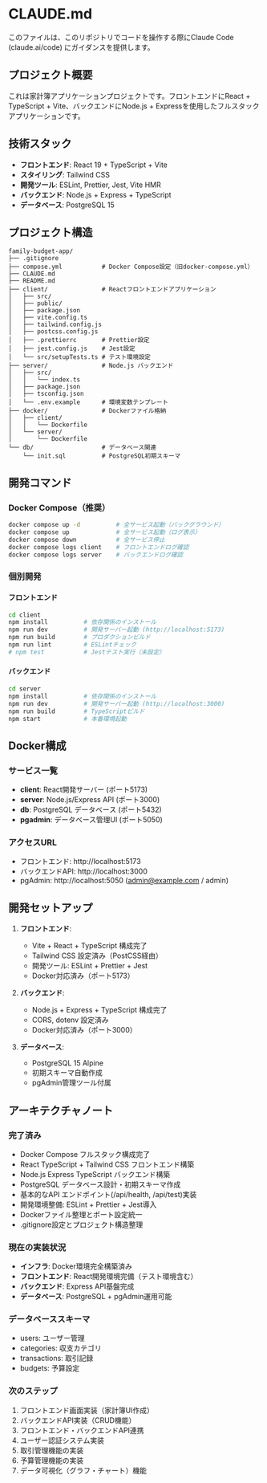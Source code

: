 # CLAUDE.md

このファイルは、このリポジトリでコードを操作する際にClaude Code (claude.ai/code) にガイダンスを提供します。

## プロジェクト概要

これは家計簿アプリケーションプロジェクトです。フロントエンドにReact + TypeScript + Vite、バックエンドにNode.js + Expressを使用したフルスタックアプリケーションです。

## 技術スタック

- **フロントエンド**: React 19 + TypeScript + Vite
- **スタイリング**: Tailwind CSS
- **開発ツール**: ESLint, Prettier, Jest, Vite HMR
- **バックエンド**: Node.js + Express + TypeScript
- **データベース**: PostgreSQL 15

## プロジェクト構造

```
family-budget-app/
├── .gitignore
├── compose.yml           # Docker Compose設定（旧docker-compose.yml）
├── CLAUDE.md
├── README.md
├── client/               # Reactフロントエンドアプリケーション
│   ├── src/
│   ├── public/
│   ├── package.json
│   ├── vite.config.ts
│   ├── tailwind.config.js
│   ├── postcss.config.js
│   ├── .prettierrc       # Prettier設定
│   ├── jest.config.js    # Jest設定
│   └── src/setupTests.ts # テスト環境設定
├── server/               # Node.js バックエンド
│   ├── src/
│   │   └── index.ts
│   ├── package.json
│   ├── tsconfig.json
│   └── .env.example      # 環境変数テンプレート
├── docker/               # Dockerファイル格納
│   ├── client/
│   │   └── Dockerfile
│   └── server/
│       └── Dockerfile
└── db/                   # データベース関連
    └── init.sql          # PostgreSQL初期スキーマ
```

## 開発コマンド

### Docker Compose（推奨）
```bash
docker compose up -d          # 全サービス起動（バックグラウンド）
docker compose up             # 全サービス起動（ログ表示）
docker compose down           # 全サービス停止
docker compose logs client    # フロントエンドログ確認
docker compose logs server    # バックエンドログ確認
```

### 個別開発
#### フロントエンド
```bash
cd client
npm install          # 依存関係のインストール
npm run dev          # 開発サーバー起動 (http://localhost:5173)
npm run build        # プロダクションビルド
npm run lint         # ESLintチェック
# npm test           # Jestテスト実行（未設定）
```

#### バックエンド
```bash
cd server
npm install          # 依存関係のインストール
npm run dev          # 開発サーバー起動 (http://localhost:3000)
npm run build        # TypeScriptビルド
npm start            # 本番環境起動
```

## Docker構成

### サービス一覧
- **client**: React開発サーバー (ポート5173)
- **server**: Node.js/Express API (ポート3000) 
- **db**: PostgreSQL データベース (ポート5432)
- **pgadmin**: データベース管理UI (ポート5050)

### アクセスURL
- フロントエンド: http://localhost:5173
- バックエンドAPI: http://localhost:3000
- pgAdmin: http://localhost:5050 (admin@example.com / admin)

## 開発セットアップ

1. **フロントエンド**: 
   - Vite + React + TypeScript 構成完了
   - Tailwind CSS 設定済み（PostCSS経由）
   - 開発ツール: ESLint + Prettier + Jest
   - Docker対応済み（ポート5173）

2. **バックエンド**: 
   - Node.js + Express + TypeScript 構成完了
   - CORS, dotenv 設定済み
   - Docker対応済み（ポート3000）

3. **データベース**:
   - PostgreSQL 15 Alpine
   - 初期スキーマ自動作成
   - pgAdmin管理ツール付属

## アーキテクチャノート

### 完了済み
- Docker Compose フルスタック構成完了
- React TypeScript + Tailwind CSS フロントエンド構築
- Node.js Express TypeScript バックエンド構築
- PostgreSQL データベース設計・初期スキーマ作成
- 基本的なAPI エンドポイント(/api/health, /api/test)実装
- 開発環境整備: ESLint + Prettier + Jest導入
- Dockerファイル整理とポート設定統一
- .gitignore設定とプロジェクト構造整理

### 現在の実装状況
- **インフラ**: Docker環境完全構築済み
- **フロントエンド**: React開発環境完備（テスト環境含む）
- **バックエンド**: Express API基盤完成
- **データベース**: PostgreSQL + pgAdmin運用可能

### データベーススキーマ
- users: ユーザー管理
- categories: 収支カテゴリ
- transactions: 取引記録
- budgets: 予算設定

### 次のステップ
1. フロントエンド画面実装（家計簿UI作成）
2. バックエンドAPI実装（CRUD機能）
3. フロントエンド・バックエンドAPI連携
4. ユーザー認証システム実装
5. 取引管理機能の実装
6. 予算管理機能の実装
7. データ可視化（グラフ・チャート）機能